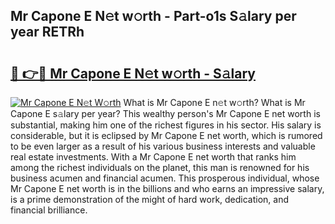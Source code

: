 ## Mr Capone E N𝚎t w𝚘rth - Part-o1s S𝚊lary per year RETRh

# <h2><a href="http://gc2eur.nevu.top/?p=Mr+Capone+E">🔗 👉🔴 Mr Capone E N𝚎t w𝚘rth - S𝚊lary</a></h2>

[![Mr Capone E N𝚎t W𝚘rth](https://i.imgur.com/Oavwk0R.jpeg)](http://gc2eur.nevu.top/?p=Mr+Capone+E)
What is Mr Capone E n𝚎t w𝚘rth? What is Mr Capone E s𝚊lary per year?
This wealthy person's Mr Capone E net worth is substantial, making him one of the richest figures in his sector. His salary is considerable, but it is eclipsed by Mr Capone E net worth, which is rumored to be even larger as a result of his various business interests and valuable real estate investments. With a Mr Capone E net worth that ranks him among the richest individuals on the planet, this man is renowned for his business acumen and financial acumen. This prosperous individual, whose Mr Capone E net worth is in the billions and who earns an impressive salary, is a prime demonstration of the might of hard work, dedication, and financial brilliance.
